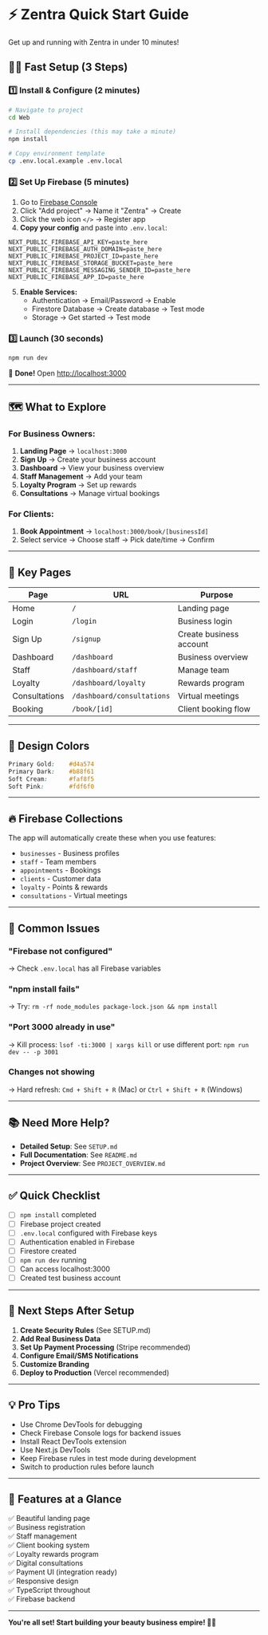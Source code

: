 # ⚡ Zentra Quick Start Guide

Get up and running with Zentra in under 10 minutes!

## 🏃‍♂️ Fast Setup (3 Steps)

### 1️⃣ Install & Configure (2 minutes)

```bash
# Navigate to project
cd Web

# Install dependencies (this may take a minute)
npm install

# Copy environment template
cp .env.local.example .env.local
```

### 2️⃣ Set Up Firebase (5 minutes)

1. Go to [Firebase Console](https://console.firebase.google.com/)
2. Click "Add project" → Name it "Zentra" → Create
3. Click the web icon `</>` → Register app
4. **Copy your config** and paste into `.env.local`:

```env
NEXT_PUBLIC_FIREBASE_API_KEY=paste_here
NEXT_PUBLIC_FIREBASE_AUTH_DOMAIN=paste_here
NEXT_PUBLIC_FIREBASE_PROJECT_ID=paste_here
NEXT_PUBLIC_FIREBASE_STORAGE_BUCKET=paste_here
NEXT_PUBLIC_FIREBASE_MESSAGING_SENDER_ID=paste_here
NEXT_PUBLIC_FIREBASE_APP_ID=paste_here
```

5. **Enable Services:**
   - Authentication → Email/Password → Enable
   - Firestore Database → Create database → Test mode
   - Storage → Get started → Test mode

### 3️⃣ Launch (30 seconds)

```bash
npm run dev
```

🎉 **Done!** Open [http://localhost:3000](http://localhost:3000)

---

## 🗺️ What to Explore

### For Business Owners:
1. **Landing Page** → `localhost:3000`
2. **Sign Up** → Create your business account
3. **Dashboard** → View your business overview
4. **Staff Management** → Add your team
5. **Loyalty Program** → Set up rewards
6. **Consultations** → Manage virtual bookings

### For Clients:
1. **Book Appointment** → `localhost:3000/book/[businessId]`
2. Select service → Choose staff → Pick date/time → Confirm

---

## 📱 Key Pages

| Page | URL | Purpose |
|------|-----|---------|
| Home | `/` | Landing page |
| Login | `/login` | Business login |
| Sign Up | `/signup` | Create business account |
| Dashboard | `/dashboard` | Business overview |
| Staff | `/dashboard/staff` | Manage team |
| Loyalty | `/dashboard/loyalty` | Rewards program |
| Consultations | `/dashboard/consultations` | Virtual meetings |
| Booking | `/book/[id]` | Client booking flow |

---

## 🎨 Design Colors

```css
Primary Gold:    #d4a574
Primary Dark:    #b88f61
Soft Cream:      #faf8f5
Soft Pink:       #fdf6f0
```

---

## 🔥 Firebase Collections

The app will automatically create these when you use features:

- `businesses` - Business profiles
- `staff` - Team members
- `appointments` - Bookings
- `clients` - Customer data
- `loyalty` - Points & rewards
- `consultations` - Virtual meetings

---

## 🚨 Common Issues

### "Firebase not configured"
→ Check `.env.local` has all Firebase variables

### "npm install fails"
→ Try: `rm -rf node_modules package-lock.json && npm install`

### "Port 3000 already in use"
→ Kill process: `lsof -ti:3000 | xargs kill` or use different port: `npm run dev -- -p 3001`

### Changes not showing
→ Hard refresh: `Cmd + Shift + R` (Mac) or `Ctrl + Shift + R` (Windows)

---

## 📚 Need More Help?

- **Detailed Setup**: See `SETUP.md`
- **Full Documentation**: See `README.md`
- **Project Overview**: See `PROJECT_OVERVIEW.md`

---

## ✅ Quick Checklist

- [ ] `npm install` completed
- [ ] Firebase project created
- [ ] `.env.local` configured with Firebase keys
- [ ] Authentication enabled in Firebase
- [ ] Firestore created
- [ ] `npm run dev` running
- [ ] Can access localhost:3000
- [ ] Created test business account

---

## 🎯 Next Steps After Setup

1. **Create Security Rules** (See SETUP.md)
2. **Add Real Business Data**
3. **Set Up Payment Processing** (Stripe recommended)
4. **Configure Email/SMS Notifications**
5. **Customize Branding**
6. **Deploy to Production** (Vercel recommended)

---

## 💡 Pro Tips

- Use Chrome DevTools for debugging
- Check Firebase Console logs for backend issues
- Install React DevTools extension
- Use Next.js DevTools
- Keep Firebase rules in test mode during development
- Switch to production rules before launch

---

## 🌟 Features at a Glance

✅ Beautiful landing page  
✅ Business registration  
✅ Staff management  
✅ Client booking system  
✅ Loyalty rewards program  
✅ Digital consultations  
✅ Payment UI (integration ready)  
✅ Responsive design  
✅ TypeScript throughout  
✅ Firebase backend  

---

**You're all set! Start building your beauty business empire! 💅✨**


